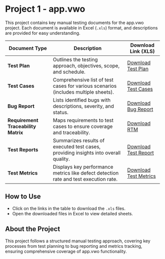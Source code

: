 # Project 1 - app.vwo

This project contains key manual testing documents for the app.vwo project. Each document is available in Excel (`.xls`) format, and descriptions are provided for easy understanding.

| **Document Type**                  | **Description**                                                                                           | **Download Link (XLS)**                                  |
|------------------------------------|-----------------------------------------------------------------------------------------------------------|-----------------------------------------------------------|
| **Test Plan**                      | Outlines the testing approach, objectives, scope, and schedule.                                             | [Download Test Plan](./Test-Plan/Test-Plan.xls)            |
| **Test Cases**                     | Comprehensive list of test cases for various scenarios (includes multiple sheets).                          | [Download Test Cases](https://github.com/prathmesh213/Software-Testing-Projects-/raw/refs/heads/main/Project%201%20-%20app.vwo.com/Test%20cases_app.vwo.com.xlsx)         |
| **Bug Report**                     | Lists identified bugs with descriptions, severity, and status.                                              | [Download Bug Report](./Bug-Reports/Bug-Report.xls)        |
| **Requirement Traceability Matrix**| Maps requirements to test cases to ensure coverage and traceability.                                       | [Download RTM](./RTM/RTM.xls)                              |
| **Test Reports**                   | Summarizes results of executed test cases, providing insights into overall quality.                        | [Download Test Report](./Test-Reports/Test-Report.xls)     |
| **Test Metrics**                   | Displays key performance metrics like defect detection rate and test execution rate.                       | [Download Test Metrics](./Test-Metrics/Test-Metrics.xls)   |

## How to Use
- Click on the links in the table to download the `.xls` files.
- Open the downloaded files in Excel to view detailed sheets.

## About the Project
This project follows a structured manual testing approach, covering key processes from test planning to bug reporting and metrics tracking, ensuring comprehensive coverage of app.vwo functionality.
